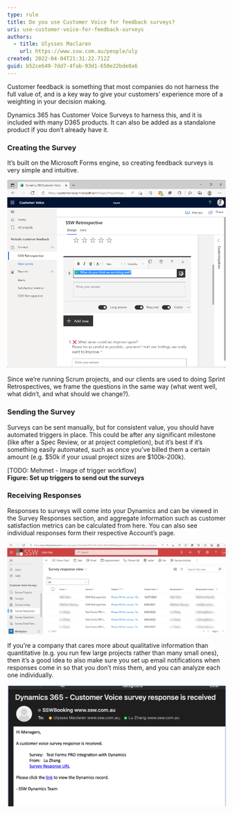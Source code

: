 ```yaml
---
type: rule
title: Do you use Customer Voice for feedback surveys?
uri: use-customer-voice-for-feedback-surveys
authors:
  - title: Ulysses Maclaren
    url: https://www.ssw.com.au/people/uly
created: 2022-04-04T21:31:22.712Z
guid: b52ce649-7dd7-4fab-93d1-650e22bde0a6
---
```

Customer feedback is something that most companies do not harness the full value of, and is a key way to give your customers’ experience more of a weighting in your decision making.

<!--endintro-->

Dynamics 365 has Customer Voice Surveys to harness this, and it is included with many D365 products. It can also be added as a standalone product if you don’t already have it.

### Creating the Survey

It’s built on the Microsoft Forms engine, so creating feedback surveys is very simple and intuitive.

![Figure: Survey Creation](survey-edit-form.png "Figure: Survey Creation")



Since we’re running Scrum projects, and our clients are used to doing Sprint Retrospectives, we frame the questions in the same way (what went well, what didn’t, and what should we change?).

### Sending the Survey

Surveys can be sent manually, but for consistent value, you should have automated triggers in place. This could be after any significant milestone (like after a Spec Review, or at project completion), but it’s best if it’s something easily automated, such as once you’ve billed them a certain amount (e.g. $50k if your usual project sizes are $100k-200k).

\[TODO: Mehmet - Image of trigger workflow]\
**Figure: Set up triggers to send out the surveys** 

### Receiving Responses

Responses to surveys will come into your Dynamics and can be viewed in the Survey Responses section, and aggregate information such as customer satisfaction metrics can be calculated from here. You can also see individual responses form their respective Account’s page.

![Figure: Customer Voice Survey section of Dynamics showing Survey Responses all together](customer-voice-responses-together.png)

If you’re a company that cares more about qualitative information than quantitative (e.g. you run few large projects rather than many small ones), then it’s a good idea to also make sure you set up email notifications when responses come in so that you don’t miss them, and you can analyze each one individually.

![Figure: Email notification](customer-voice-email-notification.png)